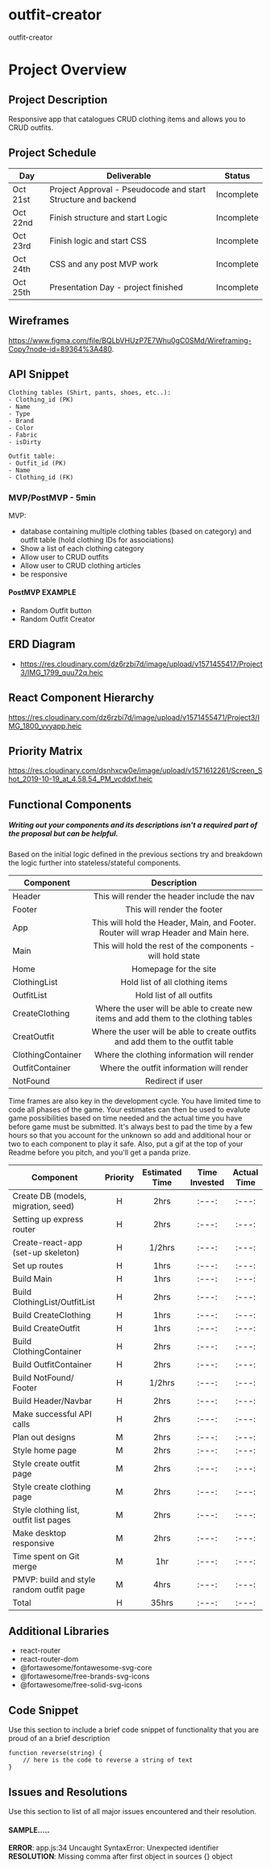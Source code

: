 # outfit-creator
outfit-creator

# Project Overview


## Project Description

Responsive app that catalogues CRUD clothing items and allows you to CRUD outfits.

## Project Schedule

|  Day | Deliverable | Status
|---|---| ---|
|Oct 21st| Project Approval - Pseudocode and start Structure and backend | Incomplete
|Oct 22nd| Finish structure and start Logic  | Incomplete
|Oct 23rd| Finish logic and start CSS | Incomplete
|Oct 24th| CSS and any post MVP work | Incomplete
|Oct 25th| Presentation Day - project finished  | Incomplete

## Wireframes

https://www.figma.com/file/BQLbVHUzP7E7Whu0gC0SMd/Wireframing-Copy?node-id=89364%3A480.

## API Snippet

```
Clothing tables (Shirt, pants, shoes, etc..):
- Clothing_id (PK)
- Name
- Type
- Brand
- Color 
- Fabric
- isDirty

Outfit table:
- Outfit_id (PK)
- Name
- Clothing_id (FK)
```

### MVP/PostMVP - 5min

MVP:
- database containing multiple clothing tables (based on category) and outfit table (hold clothing IDs for associations)
- Show a list of each clothing category 
- Allow user to CRUD outfits
- Allow user to CRUD clothing articles
- be responsive

#### PostMVP EXAMPLE

- Random Outfit button
- Random Outfit Creator

## ERD Diagram

- https://res.cloudinary.com/dz6rzbi7d/image/upload/v1571455417/Project3/IMG_1799_quu72q.heic

## React Component Hierarchy

https://res.cloudinary.com/dz6rzbi7d/image/upload/v1571455471/Project3/IMG_1800_vvyapp.heic

## Priority Matrix

https://res.cloudinary.com/dsnhxcw0e/image/upload/v1571612261/Screen_Shot_2019-10-19_at_4.58.54_PM_vcddxf.heic

## Functional Components
##### Writing out your components and its descriptions isn't a required part of the proposal but can be helpful.

Based on the initial logic defined in the previous sections try and breakdown the logic further into stateless/stateful components. 

| Component | Description | 
| --- | :---: |  
| Header | This will render the header include the nav | 
| Footer | This will render the footer  | 
| App | This will hold the Header, Main, and Footer. Router will wrap Header and Main here. |
| Main | This will hold the rest of the components - will hold state |
| Home | Homepage for the site|
| ClothingList | Hold list of all clothing items |
| OutfitList | Hold list of all outfits |
| CreateClothing | Where the user will be able to create new items and add them to the clothing tables |
| CreatOutfit | Where the user will be able to create outfits and add them to the outfit table |
| ClothingContainer | Where the clothing information will render |
| OutfitContainer | Where the outfit information will render |
| NotFound | Redirect if user |


Time frames are also key in the development cycle.  You have limited time to code all phases of the game.  Your estimates can then be used to evalute game possibilities based on time needed and the actual time you have before game must be submitted. It's always best to pad the time by a few hours so that you account for the unknown so add and additional hour or two to each component to play it safe. Also, put a gif at the top of your Readme before you pitch, and you'll get a panda prize.

| Component | Priority | Estimated Time | Time Invested | Actual Time |
| --- | :---: |  :---: | :---: | :---: |
| Create DB (models, migration, seed) | H | 2hrs| :---: | :---: |
| Setting up express router | H | 2hrs| :---: | :---: |
| Create-react-app (set-up skeleton) | H | 1/2hrs | :---: | :---: |
| Set up routes | H | 1hrs| :---: | :---: |
| Build Main | H | 1hrs| :---: | :---: |
| Build ClothingList/OutfitList | H | 2hrs| :---: | :---: |
| Build CreateClothing | H | 1hrs| :---: | :---: |
| Build CreateOutfit | H | 1hrs| :---: | :---: |
| Build ClothingContainer | H | 2hrs| :---: | :---: |
| Build OutfitContainer | H | 2hrs| :---: | :---: |
| Build NotFound/ Footer | H | 1/2hrs| :---: | :---: |
| Build Header/Navbar | H | 2hrs| :---: | :---: |
| Make successful API calls | H | 2hrs| :---: | :---: |
| Plan out designs | M | 2hrs| :---: | :---: |
| Style home page | M | 2hrs| :---: | :---: |
| Style create outfit page | M | 2hrs| :---: | :---: |
| Style create clothing page | M | 2hrs| :---: | :---: |
| Style clothing list, outfit list pages | M | 2hrs| :---: | :---: |
| Make desktop responsive | M | 2hrs| :---: | :---: |
| Time spent on Git merge | M | 1hr| :---: | :---: |
| PMVP: build and style random outfit page | M | 4hrs| :---: | :---: |
| Total | H | 35hrs| :---: | :---: |

## Additional Libraries
- react-router
- react-router-dom
- @fortawesome/fontawesome-svg-core
- @fortawesome/free-brands-svg-icons
- @fortawesome/free-solid-svg-icons


## Code Snippet

Use this section to include a brief code snippet of functionality that you are proud of an a brief description  

```
function reverse(string) {
	// here is the code to reverse a string of text
}
```

## Issues and Resolutions
 Use this section to list of all major issues encountered and their resolution.

#### SAMPLE.....
**ERROR**: app.js:34 Uncaught SyntaxError: Unexpected identifier                                
**RESOLUTION**: Missing comma after first object in sources {} object
